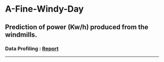 # A-Fine-Windy-Day
Prediction of  power (Kw/h) produced from the windmills. 
----

### Data Profiling : [Report](https://www.kaggleusercontent.com/kf/62738009/eyJhbGciOiJkaXIiLCJlbmMiOiJBMTI4Q0JDLUhTMjU2In0..1ztVzsZwCrakJLt79OGdoQ.ef47_elrir4d9YQPOOn0u-YuRE0E-JR98CaFhW2emIBlRmDgWZM7DCnrez601ogoWTHFfslD-YilZMca5XPbmAuPZKQiVkwMajQV4JRIct4siAd6OQLOJ19Ln93T6djAZG4nm0u2KEmAvsCzhOPyYczdYyrOGRVb_1a9cjATiro_N4MGl4MlhK48sexoDXZjBt7tggUdWXHPQoYvUbe7xdya3DvPX23Qo6_oLAYW4QD38YaD7n1oGtp3ZUkYnoJcOe1M6BxhB_1J5kMTBjjc-7uGus6rEH8CRDb6gB7ODburn1sVoVQM07qqrs-ecYarI_skrhJL33QTe1E4zQA0jmAdtmEUJUUQ1NdmGSv7JzTFfa4YA8HNG7rX-6TiI60ltlJ9f_cQTlzqnis62H7TFvwB09ypRauqS2rTuG0Gmqn-PFqKx9i22ktyWUr33vhGYt8s6KdnNFxrffM4bCAUKZWgfU-Rjqym64a0aQjoaNw2YOAIm5tRr1vz11xxnd96_FgIFjBBdU40-nesvWAopK3mblZ7IPKU4AJl84NpAUC1mnEvRq9qbt-2gzyjE27gWyRwSsYgDA5ETIAzGOIHjUyc4v0wM6XYU7fQB0Bwu6gml6qb9qRhgtITKxmLkiSiK2LO89airb7sv_D-Zk9ATwnWEbokTz4jUuvzMcA91rk.vqT-iKK5caGxpjjT6XXYmg/your_report.html#overview-warnings)

------
